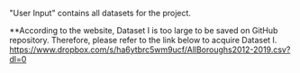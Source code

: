 "User Input" contains all datasets for the project.

**According to the website, Dataset I is too large to be saved on GitHub repository. Therefore, please refer to the link below to acquire Dataset I.
    https://www.dropbox.com/s/ha6ytbrc5wm9ucf/AllBoroughs2012-2019.csv?dl=0

